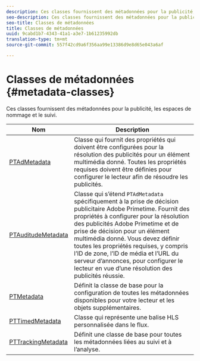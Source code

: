 ```yaml
---
description: Ces classes fournissent des métadonnées pour la publicité, les espaces de nommage et le suivi.
seo-description: Ces classes fournissent des métadonnées pour la publicité, les espaces de nommage et le suivi.
seo-title: Classes de métadonnées
title: Classes de métadonnées
uuid: 9cabd1b7-4343-41a1-a3e7-1b61235992db
translation-type: tm+mt
source-git-commit: 557f42cd9a6f356aa99e13386d9e8d65e043a6af

---
```



# Classes de métadonnées {#metadata-classes}

Ces classes fournissent des métadonnées pour la publicité, les espaces de nommage et le suivi.

| **Nom** | **Description** |
|---|---|
| [PTAdMetadata](https://help.adobe.com/en_US/primetime/api/psdk/appledoc/Classes/PTAdMetadata.html) | Classe qui fournit des propriétés qui doivent être configurées pour la résolution des publicités pour un élément multimédia donné. Toutes les propriétés requises doivent être définies pour configurer le lecteur afin de résoudre les publicités. |
| [PTAuditudeMetadata](https://help.adobe.com/en_US/primetime/api/psdk/appledoc/Classes/PTAuditudeMetadata.html) | Classe qui s’étend `PTAdMetadata` spécifiquement à la prise de décision publicitaire Adobe Primetime. Fournit des propriétés à configurer pour la résolution des publicités Adobe Primetime et de prise de décision pour un élément multimédia donné. Vous devez définir toutes les propriétés requises, y compris l’ID de zone, l’ID de média et l’URL du serveur d’annonces, pour configurer le lecteur en vue d’une résolution des publicités réussie. |
| [PTMetadata](https://help.adobe.com/en_US/primetime/api/psdk/appledoc/Classes/PTMetadata.html) | Définit la classe de base pour la configuration de toutes les métadonnées disponibles pour votre lecteur et les objets supplémentaires. |
| [PTTimedMetadata](https://help.adobe.com/en_US/primetime/api/psdk/appledoc/Classes/PTTimedMetadata.html) | Classe qui représente une balise HLS personnalisée dans le flux. |
| [PTTrackingMetadata](https://help.adobe.com/en_US/primetime/api/psdk/appledoc/Classes/PTTrackingMetadata.html) | Définit une classe de base pour toutes les métadonnées liées au suivi et à l’analyse. |